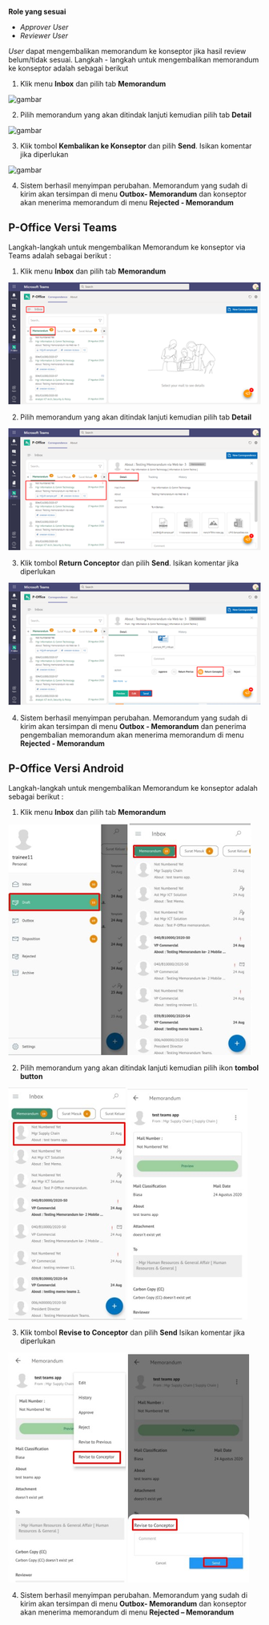 **Role yang sesuai**

- *Approver User*
- *Reviewer User*

*User* dapat mengembalikan memorandum ke konseptor jika hasil review belum/tidak sesuai. Langkah - langkah untuk mengembalikan memorandum ke konseptor adalah sebagai berikut

1. Klik menu **Inbox** dan pilih tab **Memorandum**

![gambar](SC_Memorandum/MM41.png)

2. Pilih memorandum yang akan ditindak lanjuti kemudian pilih tab **Detail**

![gambar](SC_Memorandum/MM42.png)

3. Klik tombol **Kembalikan ke Konseptor** dan pilih **Send**. Isikan komentar jika diperlukan

![gambar](SC_Memorandum/MM43.png)

4. Sistem berhasil menyimpan perubahan. Memorandum yang sudah di kirim akan tersimpan di menu **Outbox- Memorandum** dan konseptor akan menerima memorandum di menu **Rejected - Memorandum**


## **P-Office Versi Teams**

Langkah-langkah untuk mengembalikan Memorandum ke konseptor via Teams adalah sebagai berikut :

1. Klik menu **Inbox** dan pilih tab **Memorandum**

![gambar](Memorandum/MM_Teams/MM42.png)

2. Pilih memorandum yang akan ditindak lanjuti kemudian pilih tab **Detail**

![gambar](Memorandum/MM_Teams/MM43.png)

3. Klik tombol **Return Conceptor** dan pilih **Send**. Isikan komentar jika diperlukan

![gambar](Memorandum/MM_Teams/MM44.png)

4. Sistem berhasil menyimpan perubahan. Memorandum yang sudah di kirim akan tersimpan di menu **Outbox - Memorandum** dan penerima pengembalian memorandum akan menerima memorandum di menu **Rejected - Memorandum**



## **P-Office Versi Android**

Langkah-langkah untuk mengembalikan Memorandum ke konseptor adalah sebagai berikut :

1. Klik menu **Inbox** dan pilih tab **Memorandum**

![gambar](Memorandum/MM_Android/Konseptormemo/A01.jpg) ![gambar](Memorandum/MM_Android/Konseptormemo/A02.jpg)

2. Pilih memorandum yang akan ditindak lanjuti kemudian pilih ikon **tombol button**

![gambar](Memorandum/MM_Android/Konseptormemo/A03.jpg) ![gambar](Memorandum/MM_Android/Konseptormemo/A04.jpg)

3. Klik tombol **Revise to Conceptor** dan pilih **Send** Isikan komentar jika diperlukan

![gambar](Memorandum/MM_Android/Konseptormemo/A05.jpg) ![gambar](Memorandum/MM_Android/Konseptormemo/A06.jpg)

4. Sistem berhasil menyimpan perubahan. Memorandum yang sudah di kirim akan tersimpan di menu **Outbox- Memorandum** dan konseptor akan menerima memorandum di menu **Rejected – Memorandum**